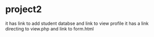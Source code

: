 # project2
it has link to add student databse
and link to view profile
it has a link directing to view.php
and link to form.html
